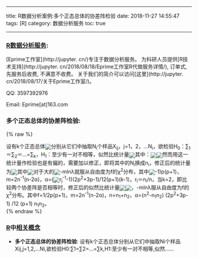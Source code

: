 
---
title: R数据分析案例:多个正态总体的协差阵检验
date: 2018-11-27 14:55:47
tags: [R]
category: 数据分析服务
toc: true

---



<span></span>
<!-- more -->

### [R](/tags/R/)[数据分析服务](/categories/数据分析服务/):
[Eprime工作室](http://jupyter. cn/)专注于数据分析服务。
为科研人员提供[R技术支持](http://jupyter. cn/2018/08/18/Eprime工作室R代做服务详情/), 订单式, 先服务后收费, 不满意不收费。
关于我们的简介可以访问[这里](http://jupyter. cn/2018/08/17/关于Eprime工作室/)。

QQ: 3597392976

Email: Eprime[at]163.com



### 多个正态总体的协差阵检验:

{% raw %}
<div class="p1">设有k个正态总体<img align="absmiddle" src="/CRFDPIC/R200806043/R200806043.0204.77%5B42a6eb1f403d%5D.gif">分别从它们中抽取N<sub>i</sub>个样品X<sub>ij</sub>，j=1，2，…N<sub>i</sub>，欲检验H<sub>0</sub>：∑<sub>1</sub>＝∑<sub>2</sub>＝…=∑<sub>k</sub>，H<sub>1</sub>：至少有一对不相等，似然比统计量<img align="absmiddle" src="/CRFDPIC/R200806043/R200806043.0204.81%5B46c7b62ec063%5D.gif">其中：<img align="absmiddle" src="/CRFDPIC/R200806043/R200806043.0204.84%5B469820323079%5D.gif"><img align="absmiddle" src="/CRFDPIC/R200806043/R200806043.0204.85%5B42c89f230062%5D.gif">然而用这一统计量作检验也是有偏的，需要加以修正，即将其中的N<sub>i</sub>换成n<sub>i</sub>，修正后的统计量为<img align="absmiddle" src="/CRFDPIC/R200806043/R200806043.0204.88%5B4b2977251064%5D.gif">其中<img align="absmiddle" src="/CRFDPIC/R200806043/R200806043.0204.90%5B4819e2092063%5D.gif">对于大的<img align="absmiddle" src="/CRFDPIC/R200806043/R200806043.0204.92%5B5b9a011d4038%5D.gif">-mlnλ就服从自由度为f的χ<sup>2</sup>分布，其中<img align="absmiddle" src="/CRFDPIC/R200806043/R200806043.0204.94%5B6f0a520a0049%5D.gif">-1)p(p+1)，m=2n<sup>-1</sup>(n-2α)，α=(<img align="absmiddle" src="/CRFDPIC/R200806043/R200806043.0205.2.1.bmp">r<sub>j</sub><sup>-1</sup>-1)(2p<sup>2</sup>+3p-1)/12(p+1)(k-1)，r<sub>i</sub>＝n<sub>i</sub>/n，当k=2，即比较两个协差阵是否相等时，修正后的似然比统计量<img align="absmiddle" src="/CRFDPIC/R200806043/R200806043.0205.4.6.bmp"><img align="absmiddle" src="/CRFDPIC/R200806043/R200806043.0205.5.0.bmp">，-mlnλ服从自由度为f的χ<sup>2</sup>分布。其中f=1/2p(p+1)，m=2n<sup>-1</sup>(n-2α)，n=n<sub>1</sub>+n<sub>2</sub>，α=(n<sup>2</sup>-n<sub>1</sub>n<sub>2</sub>) (2p<sup>2</sup>+3p-1) /12 (p+1) n<sub>1</sub>n<sub>2</sub>。</div>
{% endraw %}



### [R](/tags/R/)中[相关概念](/categories/数据分析服务)

- **多个正态总体的协差阵检验**: 设有k个正态总体分别从它们中抽取Ni个样品Xij,j=1,2,…Ni,欲检验H0:∑1=∑2=…=∑k,H1:至少有一对不相等,似然......





